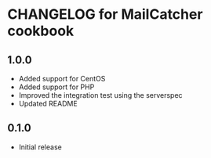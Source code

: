 # CHANGELOG for MailCatcher cookbook

## 1.0.0

* Added support for CentOS
* Added support for PHP
* Improved the integration test using the serverspec
* Updated README

## 0.1.0

* Initial release
